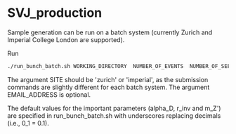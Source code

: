 # SVJ_production

Sample generation can be run on a batch system (currently Zurich and Imperial College London are supported).

Run

```bash
./run_bunch_batch.sh WORKING_DIRECTORY  NUMBER_OF_EVENTS  NUMBER_OF_SEEDS NUMBER_OF_THREADS(to not execute cmsRun leave empty)  SITE  EMAIL_ADDRESS
```

The argument SITE should be 'zurich' or 'imperial', as the submission commands are slightly different for each batch system.
The argument EMAIL_ADDRESS is optional.

The default values for the important parameters (alpha\_D, r\_inv and m\_Z') are specified in run\_bunch\_batch.sh with underscores replacing decimals (i.e., 0\_1 = 0.1).
